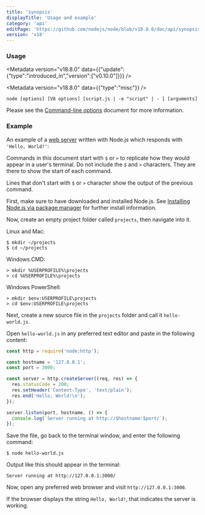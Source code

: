 ```yaml
---
title: 'synopsis'
displayTitle: 'Usage and example'
category: 'api'
editPage: 'https://github.com/nodejs/node/blob/v18.8.0/doc/api/synopsis.md'
version: 'v18'
---
```


### Usage

<Metadata version="v18.8.0" data={{"update":{"type":"introduced_in","version":["v0.10.0"]}}} />

<Metadata version="v18.8.0" data={{"type":"misc"}} />

`node [options] [V8 options] [script.js | -e "script" | - ] [arguments]`

Please see the [Command-line options][] document for more information.

### Example

An example of a [web server][] written with Node.js which responds with
`'Hello, World!'`:

Commands in this document start with `$` or `>` to replicate how they would
appear in a user's terminal. Do not include the `$` and `>` characters. They are
there to show the start of each command.

Lines that don't start with `$` or `>` character show the output of the previous
command.

First, make sure to have downloaded and installed Node.js. See
[Installing Node.js via package manager][] for further install information.

Now, create an empty project folder called `projects`, then navigate into it.

Linux and Mac:

```console
$ mkdir ~/projects
$ cd ~/projects
```

Windows CMD:

```console
> mkdir %USERPROFILE%\projects
> cd %USERPROFILE%\projects
```

Windows PowerShell:

```console
> mkdir $env:USERPROFILE\projects
> cd $env:USERPROFILE\projects
```

Next, create a new source file in the `projects`
folder and call it `hello-world.js`.

Open `hello-world.js` in any preferred text editor and
paste in the following content:

```js
const http = require('node:http');

const hostname = '127.0.0.1';
const port = 3000;

const server = http.createServer((req, res) => {
  res.statusCode = 200;
  res.setHeader('Content-Type', 'text/plain');
  res.end('Hello, World!\n');
});

server.listen(port, hostname, () => {
  console.log(`Server running at http://$hostname:$port/`);
});
```

Save the file, go back to the terminal window, and enter the following command:

```console
$ node hello-world.js
```

Output like this should appear in the terminal:

```console
Server running at http://127.0.0.1:3000/
```

Now, open any preferred web browser and visit `http://127.0.0.1:3000`.

If the browser displays the string `Hello, World!`, that indicates
the server is working.

[Command-line options]: (/api/cli#options)
[Installing Node.js via package manager]: https://nodejs.org/en/download/package-manager/
[web server]: (/api/http)
